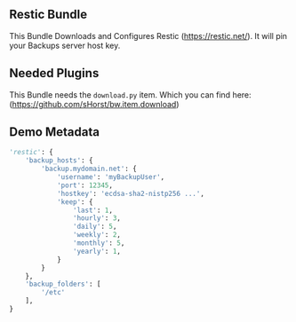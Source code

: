 Restic Bundle
-------------

This Bundle Downloads and Configures Restic (https://restic.net/). 
It will pin your Backups server host key.

Needed Plugins
--------------

This Bundle needs the `download.py` item. Which you can find here: (https://github.com/sHorst/bw.item.download)


Demo Metadata
-------------

```python
'restic': {
    'backup_hosts': {
        'backup.mydomain.net': {
            'username': 'myBackupUser',
            'port': 12345,
            'hostkey': 'ecdsa-sha2-nistp256 ...',
            'keep': {
                'last': 1,
                'hourly': 3,
                'daily': 5,
                'weekly': 2,
                'monthly': 5,
                'yearly': 1,
            }
        }
    },
    'backup_folders': [
        '/etc'
    ],
}
```
